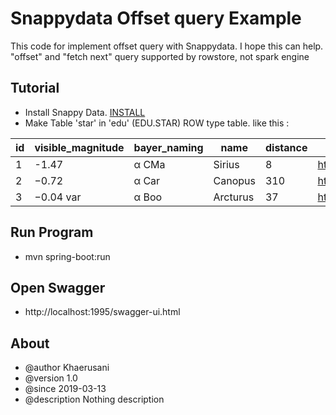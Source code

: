 # Snappydata Offset query Example
This code for implement offset query with Snappydata. I hope this can help. "offset" and "fetch next" query supported by rowstore, not spark engine 

## Tutorial
- Install Snappy Data. [INSTALL](https://snappydatainc.github.io/snappydata/install/)
- Make Table 'star' in 'edu' (EDU.STAR) ROW type table. like this :

| id | visible_magnitude | bayer_naming | name     | distance | link                  |
|----|-------------------|--------------|----------|----------|-----------------------|
| 1  | -1.47             | α CMa        | Sirius   | 8        | http://tiny.cc/bcv13y |
| 2  | −0.72             | α Car        | Canopus  | 310      | http://tiny.cc/4dv13y |
| 3  | −0.04 var         | α Boo        | Arcturus | 37       | http://tiny.cc/pev13y |

## Run Program
- mvn spring-boot:run

## Open Swagger
- http://localhost:1995/swagger-ui.html


## About 
* @author  Khaerusani
* @version 1.0
* @since   2019-03-13
* @description Nothing description

